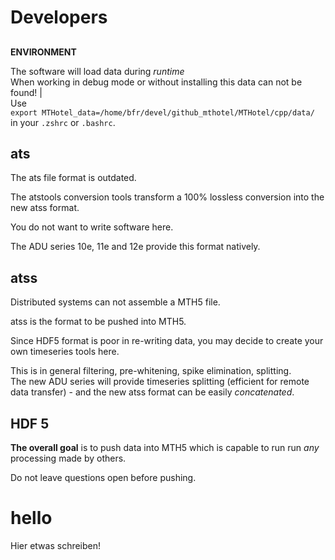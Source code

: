 # Developers

##

**ENVIRONMENT**

The software will load data during *runtime* <br>
When working in debug mode or without installing this data can not be found! |<br>
Use <br> `export MTHotel_data=/home/bfr/devel/github_mthotel/MTHotel/cpp/data/` <br> in your `.zshrc` or `.bashrc`.

## ats

The ats file format is outdated.

The atstools conversion tools transform a 100% lossless conversion into the new atss format.

You do not want to write software here.

The ADU series 10e, 11e and 12e provide this format natively.

## atss

Distributed systems can not assemble a MTH5 file.

atss is the format to be pushed into MTH5.

Since HDF5 format is poor in re-writing data, you may decide to create your own timeseries tools here.

This is in general filtering, pre-whitening, spike elimination, splitting. <br>
The new ADU series will provide timeseries splitting (efficient for remote data transfer) - and the new atss format can be easily *concatenated*. 

## HDF 5

**The overall goal** is to push data into MTH5 which is capable to run run *any* processing made by others.

Do not leave questions open before pushing.

# hello

Hier etwas schreiben!